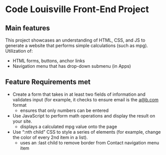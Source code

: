 # Code Louisville Front-End Project

## Main features
This project showcases an understanding of HTML, CSS, and JS to generate a website that performs simple calculations (such as mpg).
Utilization of: 
- HTML forms, buttons, anchor links
- Navigation menu that has drop-down submenu (in Apps)

## Feature Requirements met
- Create a form that takes in at least two fields of information and validates input (for example, it checks to ensure email is the a@b.com format
    - ensures that only numbers can be entered
- Use JavaScript to perform math operations and display the result on your site.
    - displays a calculated mpg value onto the page 
- Use “:nth child” CSS to style a series of elements (for example, change the color of every 2nd item in a list).
    - uses an :last child to remove border from Contact navigation menu item


